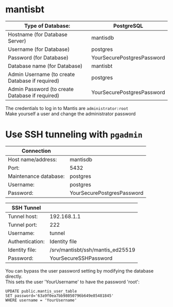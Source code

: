 # mantisbt

| Type of Database:                               | PostgreSQL                 |
|-------------------------------------------------|----------------------------|
| Hostname (for Database Server)                  | mantisdb                   |
| Username (for Database)                         | postgres                   |
| Password (for Database)                         | YourSecurePostgresPassword |
| Database name (for Database)                    | mantisbt                   |
| Admin Username (to create Database if required) | postgres                   |
| Admin Password (to create Database if required) | YourSecurePostgresPassword |

The credentials to log in to Mantis are `administrator:root`  
Make yourself a user and change the administrator password  

# Use SSH tunneling with `pgadmin`
| Connection             |                            |
|------------------------|----------------------------|
|  Host name/address:    | mantisdb                   |
|  Port:                 | 5432                       |
|  Maintenance database: | postgres                   |
|  Username:             | postgres                   |
|  Password:             | YourSecurePostgresPassword |

| SSH Tunnel             |                                  |
|------------------------|----------------------------------|
| Tunnel host:           | 192.168.1.1                      |
| Tunnel port:           | 222                              |
| Username:              | tunnel                           |
| Authentication:        | Identity file                    |
| Identity file:         | /srv/mantisbt/ssh/mantis_ed25519 |
| Password:              | YourSecureSSHPassword            |

You can bypass the user password setting by modifying the database directly.  
This sets the user 'YourUsername' to have the password 'root':  

```
UPDATE public.mantis_user_table
SET password='63a9f0ea7bb98050796b649e85481845'
WHERE username = 'YourUsername'
```
